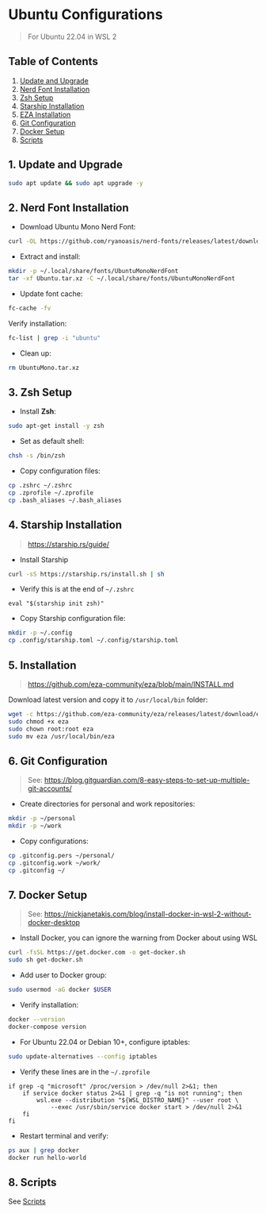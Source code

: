 # Ubuntu Configurations
> For Ubuntu 22.04 in WSL 2

## Table of Contents
1. [Update and Upgrade](#1-update-and-upgrade)
2. [Nerd Font Installation](#2-nerd-font-installation)
3. [Zsh Setup](#3-zsh-setup)
4. [Starship Installation](#4-starship-installation)
5. [EZA Installation](#5-eza-installation)
6. [Git Configuration](#6-git-configuration)
7. [Docker Setup](#7-docker-setup)
8. [Scripts](#8-scripts)

## 1. Update and Upgrade
```sh
sudo apt update && sudo apt upgrade -y
```

## 2. Nerd Font Installation
- Download Ubuntu Mono Nerd Font:
```sh
curl -OL https://github.com/ryanoasis/nerd-fonts/releases/latest/download/UbuntuMono.tar.xz
```

- Extract and install:
```sh
mkdir -p ~/.local/share/fonts/UbuntuMonoNerdFont
tar -xf Ubuntu.tar.xz -C ~/.local/share/fonts/UbuntuMonoNerdFont
```
- Update font cache:
```sh
fc-cache -fv
```
Verify installation:
```sh
fc-list | grep -i "ubuntu"
```
- Clean up:
```sh
rm UbuntuMono.tar.xz
```

## 3. Zsh Setup
- Install **Zsh**:
```sh
sudo apt-get install -y zsh
```
- Set as default shell:
```sh
chsh -s /bin/zsh
```
- Copy configuration files:
```sh
cp .zshrc ~/.zshrc
cp .zprofile ~/.zprofile
cp .bash_aliases ~/.bash_aliases
```

## 4. Starship Installation
> https://starship.rs/guide/

- Install Starship
```sh
curl -sS https://starship.rs/install.sh | sh
```
- Verify this is at the end of `~/.zshrc`
```plaintext
eval "$(starship init zsh)"
```
- Copy Starship configuration file:
```sh
mkdir -p ~/.config
cp .config/starship.toml ~/.config/starship.toml
```

## 5. Installation
> https://github.com/eza-community/eza/blob/main/INSTALL.md

Download latest version and copy it to `/usr/local/bin` folder:
```sh
wget -c https://github.com/eza-community/eza/releases/latest/download/eza_x86_64-unknown-linux-gnu.tar.gz -O - | tar xz
sudo chmod +x eza
sudo chown root:root eza
sudo mv eza /usr/local/bin/eza
```

## 6. Git Configuration
> See: https://blog.gitguardian.com/8-easy-steps-to-set-up-multiple-git-accounts/

- Create directories for personal and work repositories:
```sh
mkdir -p ~/personal
mkdir -p ~/work
```
- Copy configurations:
```sh
cp .gitconfig.pers ~/personal/
cp .gitconfig.work ~/work/
cp .gitconfig ~/
```

## 7. Docker Setup
> See: https://nickjanetakis.com/blog/install-docker-in-wsl-2-without-docker-desktop

- Install Docker, you can ignore the warning from Docker about using WSL
```sh
curl -fsSL https://get.docker.com -o get-docker.sh
sudo sh get-docker.sh
```
- Add user to Docker group:
```sh
sudo usermod -aG docker $USER
```
- Verify installation:
```sh
docker --version
docker-compose version
```

- For Ubuntu 22.04 or Debian 10+, configure iptables:
```sh
sudo update-alternatives --config iptables
```

- Verify these lines are in the `~/.zprofile`
```plaintext
if grep -q "microsoft" /proc/version > /dev/null 2>&1; then
    if service docker status 2>&1 | grep -q "is not running"; then
        wsl.exe --distribution "${WSL_DISTRO_NAME}" --user root \
            --exec /usr/sbin/service docker start > /dev/null 2>&1
    fi
fi
```
- Restart terminal and verify:
```sh
ps aux | grep docker
docker run hello-world
```

## 8. Scripts
See [Scripts](scripts/README.md)